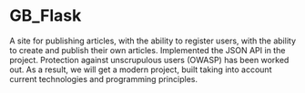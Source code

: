 # GB_Flask

A site for publishing articles, with the ability to register users, with the ability to create and publish their own articles. Implemented the JSON API in the project. Protection against unscrupulous users (OWASP) has been worked out. As a result, we will get a modern project, built taking into account current technologies and
programming principles.
